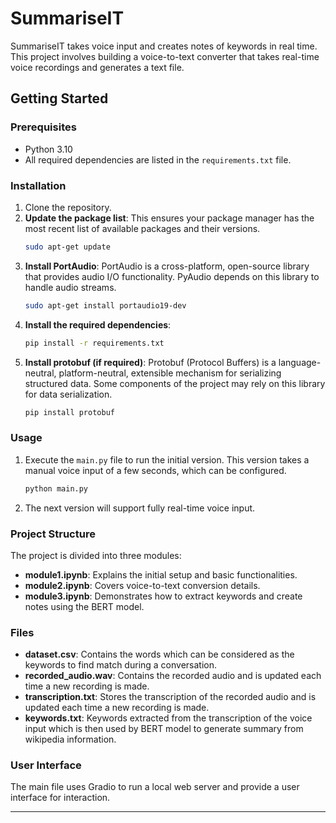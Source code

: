 # SummariseIT

SummariseIT takes voice input and creates notes of keywords in real time. This project involves building a voice-to-text converter that takes real-time voice recordings and generates a text file.

## Getting Started

### Prerequisites

- Python 3.10
- All required dependencies are listed in the `requirements.txt` file.

### Installation

1. Clone the repository.
2. **Update the package list**: This ensures your package manager has the most recent list of available packages and their versions.
   ```bash
   sudo apt-get update
   ```
3. **Install PortAudio**: PortAudio is a cross-platform, open-source library that provides audio I/O functionality. PyAudio depends on this library to handle audio streams.
   ```bash
   sudo apt-get install portaudio19-dev
   ```
4. **Install the required dependencies**:
   ```bash
   pip install -r requirements.txt
   ```
5. **Install protobuf (if required)**: Protobuf (Protocol Buffers) is a language-neutral, platform-neutral, extensible mechanism for serializing structured data. Some components of the project may rely on this library for data serialization.
   ```bash
   pip install protobuf
   ```

### Usage

1. Execute the `main.py` file to run the initial version. This version takes a manual voice input of a few seconds, which can be configured.
   ```bash
   python main.py
   ```
2. The next version will support fully real-time voice input.

### Project Structure

The project is divided into three modules:

- **module1.ipynb**: Explains the initial setup and basic functionalities.
- **module2.ipynb**: Covers voice-to-text conversion details.
- **module3.ipynb**: Demonstrates how to extract keywords and create notes using the BERT model.

### Files

- **dataset.csv**: Contains the words which can be considered as the keywords to find match during a conversation.
- **recorded_audio.wav**: Contains the recorded audio and is updated each time a new recording is made.
- **transcription.txt**: Stores the transcription of the recorded audio and is updated each time a new recording is made.
- **keywords.txt**: Keywords extracted from the transcription of the voice input which is then used by BERT model to generate summary from wikipedia information.

### User Interface

The main file uses Gradio to run a local web server and provide a user interface for interaction.

---